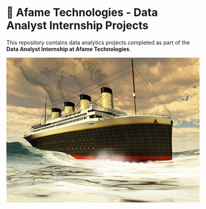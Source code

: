 # 🏢 Afame Technologies - Data Analyst Internship Projects

This repository contains data analytics projects completed as part of the **Data Analyst Internship at Afame Technologies**.

![Image](Titanic_Picture.jpg)
